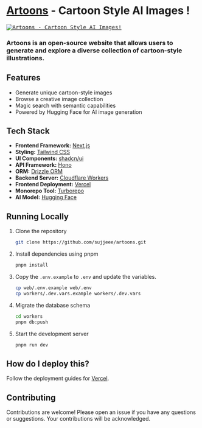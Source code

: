 # [Artoons](https://artoons.vercel.app/) - Cartoon Style AI Images !

<kbd>
<a href="https://artoons.vercel.app">
  <img alt="Artoons - Cartoon Style AI Images!" src="https://artoons.vercel.app/opengraph-image.png">
</a>
</kbd>

### Artoons is an open-source website that allows users to generate and explore a diverse collection of cartoon-style illustrations.

## Features

- Generate unique cartoon-style images
- Browse a creative image collection
- Magic search with semantic capabilities
- Powered by Hugging Face for AI image generation

## Tech Stack

- **Frontend Framework:** [Next.js](https://nextjs.org)
- **Styling:** [Tailwind CSS](https://tailwindcss.com)
- **UI Components:** [shadcn/ui](https://ui.shadcn.com)
- **API Framework:** [Hono](https://hono.dev)
- **ORM:** [Drizzle ORM](https://orm.drizzle.team)
- **Backend Server:** [Cloudflare Workers](https://workers.cloudflare.com)
- **Frontend Deployment:** [Vercel](https://vercel.com)
- **Monorepo Tool:** [Turborepo](https://turbo.build/repo)
- **AI Model:** [Hugging Face](https://huggingface.co)

## Running Locally

1. Clone the repository

   ```bash
   git clone https://github.com/sujjeee/artoons.git
   ```

2. Install dependencies using pnpm

   ```bash
   pnpm install
   ```

3. Copy the `.env.example` to `.env` and update the variables.

   ```bash
   cp web/.env.example web/.env
   cp workers/.dev.vars.example workers/.dev.vars
   ```

4. Migrate the database schema

   ```bash
   cd workers
   pnpm db:push
   ```

5. Start the development server

   ```bash
   pnpm run dev
   ```

## How do I deploy this?

Follow the deployment guides for [Vercel](https://vercel.com/docs/monorepos/turborepo).

## Contributing

Contributions are welcome! Please open an issue if you have any questions or suggestions. Your contributions will be acknowledged.
